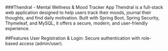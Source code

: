 ###Thendral - Mental Wellness & Mood Tracker App
Thendral is a full-stack web application designed to help users track their moods, journal their thoughts, and find daily motivation. Built with Spring Boot, Spring Security, Thymeleaf, and MySQL, it offers a secure, modern, and user-friendly experience.

##Features
User Registration & Login: Secure authentication with role-based access (admin/user).
